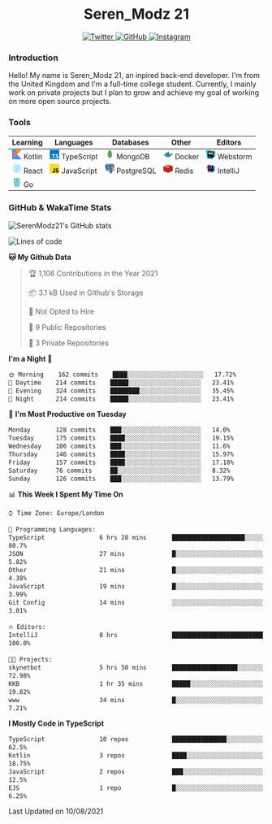 <div align="center">
  <h1>Seren_Modz 21</h1>
  <a href="https://twitter.com/SerenModz21">
    <img alt="Twitter" src="https://img.shields.io/badge/twitter%20-%231DA1F2.svg?&style=for-the-badge&logo=Twitter&logoColor=white">
  </a>
  <a href="https://github.com/SerenModz21">
    <img alt="GitHub" src="https://img.shields.io/badge/github%20-%23121011.svg?&style=for-the-badge&logo=github&logoColor=white">
  </a>
  <a href="https://www.instagram.com/serenmodz21">
    <img alt="Instagram" src="https://img.shields.io/badge/instagram%20-%23E4405F.svg?&style=for-the-badge&logo=Instagram&logoColor=white">
  </a>
</div>

### Introduction

Hello! My name is Seren_Modz 21, an inpired back-end developer. I'm from the United Kingdom and I'm a full-time college student. Currently, I mainly work on private projects but I plan to grow and achieve my goal of working on more open source projects. 

### Tools

 **Learning**                                        | **Languages**                                               | **Databases**                                               | **Other**                                           | **Editors**                                                  
-----------------------------------------------------|-------------------------------------------------------------|-------------------------------------------------------------|-----------------------------------------------------|--------------------------------------------------------------
 <img width="19px" src="./assets/kotlin.svg"> Kotlin | <img width="19px" src="./assets/typescript.svg"> TypeScript | <img width="19px" src="./assets/mongodb.svg"> MongoDB       | <img width="19px" src="./assets/docker.svg"> Docker | <img width="19px" src="./assets/webstorm.svg"> Webstorm      
 <img width="19px" src="./assets/react.svg"> React   | <img width="19px" src="./assets/javascript.svg"> JavaScript | <img width="19px" src="./assets/postgresql.svg"> PostgreSQL | <img width="19px" src="./assets/redis.svg"> Redis   | <img width="19px" src="./assets/intellij-idea.svg"> IntelliJ
 <img width="19px" src="./assets/go.svg"> Go         |                                                             |                                                             |                                                     |                                                                                                               

### GitHub & WakaTime Stats

![SerenModz21's GitHub stats](https://github-readme-stats.vercel.app/api?username=SerenModz21&show_icons=true&theme=dark)

<!--START_SECTION:waka-->
![Lines of code](https://img.shields.io/badge/From%20Hello%20World%20I%27ve%20Written-23344%20lines%20of%20code-blue)

**🐱 My Github Data** 

> 🏆 1,106 Contributions in the Year 2021
 > 
> 📦 3.1 kB Used in Github's Storage 
 > 
> 🚫 Not Opted to Hire
 > 
> 📜 9 Public Repositories 
 > 
> 🔑 3 Private Repositories  
 > 
**I'm a Night 🦉** 

```text
🌞 Morning    162 commits    ████░░░░░░░░░░░░░░░░░░░░░   17.72% 
🌆 Daytime    214 commits    █████░░░░░░░░░░░░░░░░░░░░   23.41% 
🌃 Evening    324 commits    ████████░░░░░░░░░░░░░░░░░   35.45% 
🌙 Night      214 commits    █████░░░░░░░░░░░░░░░░░░░░   23.41%

```
📅 **I'm Most Productive on Tuesday** 

```text
Monday       128 commits    ███░░░░░░░░░░░░░░░░░░░░░░   14.0% 
Tuesday      175 commits    ████░░░░░░░░░░░░░░░░░░░░░   19.15% 
Wednesday    106 commits    ███░░░░░░░░░░░░░░░░░░░░░░   11.6% 
Thursday     146 commits    ████░░░░░░░░░░░░░░░░░░░░░   15.97% 
Friday       157 commits    ████░░░░░░░░░░░░░░░░░░░░░   17.18% 
Saturday     76 commits     ██░░░░░░░░░░░░░░░░░░░░░░░   8.32% 
Sunday       126 commits    ███░░░░░░░░░░░░░░░░░░░░░░   13.79%

```


📊 **This Week I Spent My Time On** 

```text
⌚︎ Time Zone: Europe/London

💬 Programming Languages: 
TypeScript               6 hrs 28 mins       ████████████████████░░░░░   80.7% 
JSON                     27 mins             █░░░░░░░░░░░░░░░░░░░░░░░░   5.82% 
Other                    21 mins             █░░░░░░░░░░░░░░░░░░░░░░░░   4.38% 
JavaScript               19 mins             █░░░░░░░░░░░░░░░░░░░░░░░░   3.99% 
Git Config               14 mins             ░░░░░░░░░░░░░░░░░░░░░░░░░   3.01%

🔥 Editors: 
IntelliJ                 8 hrs               █████████████████████████   100.0%

🐱‍💻 Projects: 
skynetbot                5 hrs 50 mins       ██████████████████░░░░░░░   72.98% 
KKB                      1 hr 35 mins        █████░░░░░░░░░░░░░░░░░░░░   19.82% 
www                      34 mins             █░░░░░░░░░░░░░░░░░░░░░░░░   7.21%

```

**I Mostly Code in TypeScript** 

```text
TypeScript               10 repos            ███████████████░░░░░░░░░░   62.5% 
Kotlin                   3 repos             ████░░░░░░░░░░░░░░░░░░░░░   18.75% 
JavaScript               2 repos             ███░░░░░░░░░░░░░░░░░░░░░░   12.5% 
EJS                      1 repo              █░░░░░░░░░░░░░░░░░░░░░░░░   6.25%

```



 Last Updated on 10/08/2021
<!--END_SECTION:waka-->

